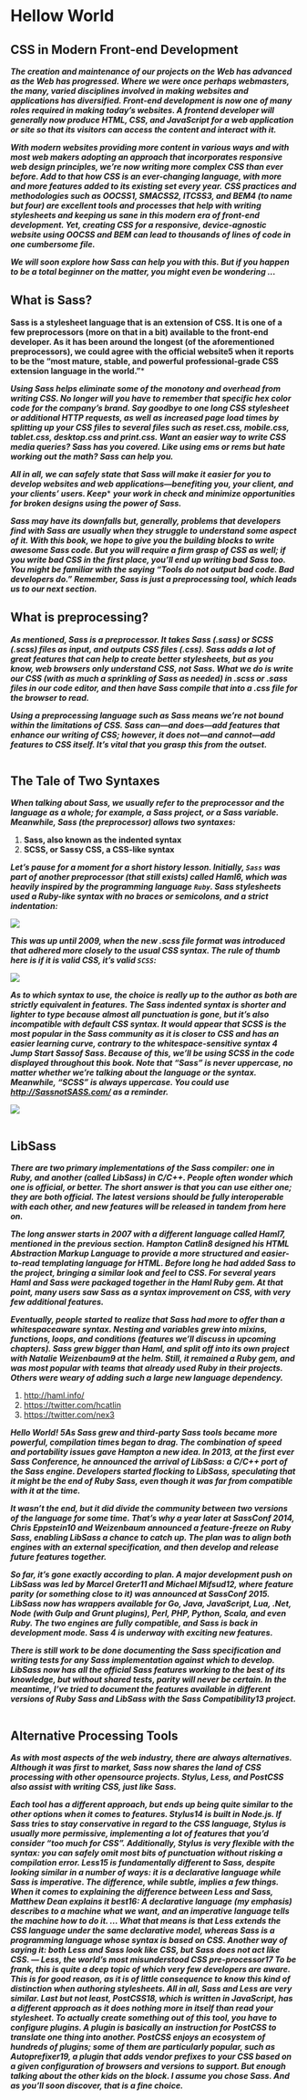 # **Hellow World**

## **CSS in Modern Front-end Development**
***The creation and maintenance of our projects on the Web has advanced as the Web
has progressed. Where we were once perhaps webmasters, the many, varied disciplines involved in making websites and applications has diversified. Front-end development is now one of many roles required in making today’s websites. A frontend developer will generally now produce HTML, CSS, and JavaScript for a web
application or site so that its visitors can access the content and interact with it.***

***With modern websites providing more content in various ways and with most web
makers adopting an approach that incorporates responsive web design principles,
we’re now writing more complex CSS than ever before. Add to that how CSS is an
ever-changing language, with more and more features added to its existing set every
year.***
***CSS practices and methodologies such as OOCSS1, SMACSS2, ITCSS3, and BEM4
(to name but four) are excellent tools and processes that help with writing stylesheets
and keeping us sane in this modern era of front-end development. Yet, creating CSS
for a responsive, device-agnostic website using OOCSS and BEM can lead to thousands of lines of code in one cumbersome file.***

***We will soon explore how Sass can help you with this. But if you happen to be a
total beginner on the matter, you might even be wondering …***


## **What is Sass?**
**Sass is a stylesheet language that is an extension of CSS. It is one of a few preprocessors (more on that in a bit) available to the front-end developer. As it has been
around the longest (of the aforementioned preprocessors), we could agree with the
official website5 when it reports to be the “most mature, stable, and powerful professional-grade CSS extension language in the world.”***

***Using Sass helps eliminate some of the monotony and overhead from writing CSS.
No longer will you have to remember that specific hex color code for the company’s
brand. Say goodbye to one long CSS stylesheet or additional HTTP requests, as well
as increased page load times by splitting up your CSS files to several files such as
reset.css, mobile.css, tablet.css, desktop.css and print.css. Want an easier way to write
CSS media queries? Sass has you covered. Like using ems or rems but hate working
out the math? Sass can help you.***

***All in all, we can safely state that Sass will make it easier for you to develop websites
and web applications—benefiting you, your client, and your clients’ users. Keep****
***your work in check and minimize opportunities for broken designs using the power
of Sass.***

***Sass may have its downfalls but, generally, problems that developers find with Sass
are usually when they struggle to understand some aspect of it. With this book, we
hope to give you the building blocks to write awesome Sass code. But you will require a firm grasp of CSS as well; if you write bad CSS in the first place, you’ll end
up writing bad Sass too. You might be familiar with the saying “Tools do not output
bad code. Bad developers do.” Remember, Sass is just a preprocessing tool, which
leads us to our next section.***



## **What is preprocessing?**
***As mentioned, Sass is a preprocessor. It takes Sass (.sass) or SCSS (.scss) files as
input, and outputs CSS files (.css). Sass adds a lot of great features that can help
to create better stylesheets, but as you know, web browsers only understand CSS,
not Sass. What we do is write our CSS (with as much a sprinkling of Sass as needed)
in .scss or .sass files in our code editor, and then have Sass compile that into a .css
file for the browser to read.***

***Using a preprocessing language such as Sass means we’re not bound within the
limitations of CSS. Sass can—and does—add features that enhance our writing of
CSS; however, it does not—and cannot—add features to CSS itself. It’s vital that
you grasp this from the outset.***
```sass

```


## **The Tale of Two Syntaxes**
***When talking about Sass, we usually refer to the preprocessor and the language as
a whole; for example, a Sass project, or a Sass variable. Meanwhile, Sass (the preprocessor) allows two syntaxes:***

1. **Sass, also known as the indented syntax**
2. **SCSS, or Sassy CSS, a CSS-like syntax**


***Let’s pause for a moment for a short history lesson. Initially, `Sass` was part of another
preprocessor (that still exists) called Haml6, which was heavily inspired by the
programming language `Ruby`. Sass stylesheets used a Ruby-like syntax with no
braces or semicolons, and a strict indentation:***

![](img/1.png)

***This was up until 2009, when the new .scss file format was introduced that adhered
more closely to the usual CSS syntax. The rule of thumb here is if it is valid CSS,
it’s valid `SCSS`:***

![](img/2.png)

***As to which syntax to use, the choice is really up to the author as both are strictly
equivalent in features. The Sass indented syntax is shorter and lighter to type because
almost all punctuation is gone, but it’s also incompatible with default CSS syntax.
It would appear that SCSS is the most popular in the Sass community as it is closer
to CSS and has an easier learning curve, contrary to the whitespace-sensitive syntax
4 Jump Start Sassof Sass. Because of this, we’ll be using SCSS in the code displayed throughout this
book.
Note that “Sass” is never uppercase, no matter whether we’re talking about the
language or the syntax. Meanwhile, “SCSS” is always uppercase. You could use
http://SassnotSASS.com/ as a reminder.***

![](img/3.png)
```sass

```


## **LibSass**
***There are two primary implementations of the Sass compiler: one in Ruby, and
another (called LibSass) in C/C++. People often wonder which one is official, or
better. The short answer is that you can use either one; they are both official. The
latest versions should be fully interoperable with each other, and new features will
be released in tandem from here on.***

***The long answer starts in 2007 with a different language called Haml7, mentioned
in the previous section. Hampton Catlin8 designed his HTML Abstraction Markup
Language to provide a more structured and easier-to-read templating language for
HTML. Before long he had added Sass to the project, bringing a similar look and
feel to CSS. For several years Haml and Sass were packaged together in the Haml
Ruby gem. At that point, many users saw Sass as a syntax improvement on CSS,
with very few additional features.***

***Eventually, people started to realize that Sass had more to offer than a whitespaceaware syntax. Nesting and variables grew into mixins, functions, loops, and conditions (features we’ll discuss in upcoming chapters). Sass grew bigger than Haml,
and split off into its own project with Natalie Weizenbaum9 at the helm. Still, it
remained a Ruby gem, and was most popular with teams that already used Ruby in
their projects. Others were weary of adding such a large new language dependency.***

1.  http://haml.info/
2.  https://twitter.com/hcatlin
3.  https://twitter.com/nex3


***Hello World! 5As Sass grew and third-party Sass tools became more powerful, compilation times
began to drag. The combination of speed and portability issues gave Hampton a
new idea. In 2013, at the first ever Sass Conference, he announced the arrival of
LibSass: a C/C++ port of the Sass engine. Developers started flocking to LibSass,
speculating that it might be the end of Ruby Sass, even though it was far from
compatible with it at the time.***

***It wasn’t the end, but it did divide the community between two versions of the
language for some time. That’s why a year later at SassConf 2014, Chris Eppstein10
and Weizenbaum announced a feature-freeze on Ruby Sass, enabling LibSass a
chance to catch up. The plan was to align both engines with an external specification,
and then develop and release future features together.***

***So far, it’s gone exactly according to plan. A major development push on LibSass
was led by Marcel Greter11 and Michael Mifsud12, where feature parity (or something
close to it) was announced at SassConf 2015. LibSass now has wrappers available
for Go, Java, JavaScript, Lua, .Net, Node (with Gulp and Grunt plugins), Perl, PHP,
Python, Scala, and even Ruby. The two engines are fully compatible, and Sass is
back in development mode. Sass 4 is underway with exciting new features.***

***There is still work to be done documenting the Sass specification and writing tests
for any Sass implementation against which to develop. LibSass now has all the official Sass features working to the best of its knowledge, but without shared tests,
parity will never be certain. In the meantime, I’ve tried to document the features
available in different versions of Ruby Sass and LibSass with the Sass Compatibility13
project.***
```sass

```


## **Alternative Processing Tools**
***As with most aspects of the web industry, there are always alternatives. Although
it was first to market, Sass now shares the land of CSS processing with other opensource projects. Stylus, Less, and PostCSS also assist with writing CSS, just like
Sass.***

***Each tool has a different approach, but ends up being quite similar to the other options when it comes to features.
Stylus14 is built in Node.js. If Sass tries to stay conservative in regard to the CSS
language, Stylus is usually more permissive, implementing a lot of features that
you’d consider “too much for CSS”. Additionally, Stylus is very flexible with the
syntax: you can safely omit most bits of punctuation without risking a compilation
error.
Less15 is fundamentally different to Sass, despite looking similar in a number of
ways: it is a declarative language while Sass is imperative. The difference, while
subtle, implies a few things. When it comes to explaining the difference between
Less and Sass, Matthew Dean explains it best16:
A declarative language (my emphasis) describes to a machine what
we want, and an imperative language tells the machine how to do
it.
...
What that means is that Less extends the CSS language under the
same declarative model, whereas Sass is a programming language
whose syntax is based on CSS. Another way of saying it: both Less
and Sass look like CSS, but Sass does not act like CSS.
— Less, the world’s most misunderstood CSS pre-processor17
To be frank, this is quite a deep topic of which very few developers are aware. This
is for good reason, as it is of little consequence to know this kind of distinction
when authoring stylesheets. All in all, Sass and Less are very similar.
Last but not least, PostCSS18, which is written in JavaScript, has a different approach
as it does nothing more in itself than read your stylesheet. To actually create
something out of this tool, you have to configure plugins. A plugin is basically an***
***instruction for PostCSS to translate one thing into another. PostCSS enjoys an ecosystem of hundreds of plugins; some of them are particularly popular, such as
Autoprefixer19, a plugin that adds vendor prefixes to your CSS based on a given
configuration of browsers and versions to support.
But enough talking about the other kids on the block. I assume you chose Sass. And
as you’ll soon discover, that is a fine choice.***


